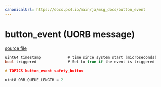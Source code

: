 ```yaml
---
canonicalUrl: https://docs.px4.io/main/ja/msg_docs/button_event
---
```


# button_event (UORB message)



[source file](https://github.com/PX4/PX4-Autopilot/blob/release/1.13/msg/button_event.msg)

```c
uint64 timestamp            # time since system start (microseconds)
bool triggered              # Set to true if the event is triggered

# TOPICS button_event safety_button

uint8 ORB_QUEUE_LENGTH = 2
```
